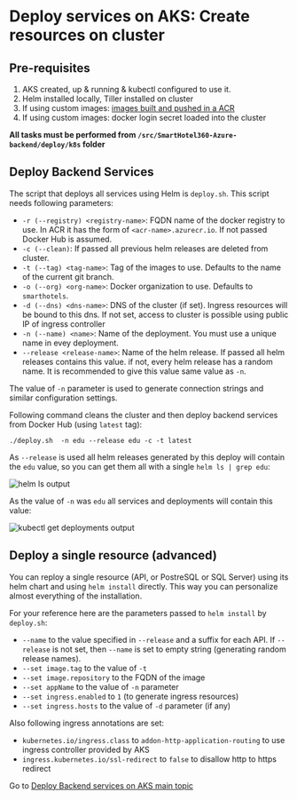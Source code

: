 # Deploy services on AKS: Create resources on cluster

## Pre-requisites

1. AKS created, up & running & kubectl configured to use it.
2. Helm installed locally, Tiller installed on cluster
3. If using custom images: [images built and pushed in a ACR](./build-and-push.md)
4. If using custom images: docker login secret loaded into the cluster

**All tasks must be performed from `/src/SmartHotel360-Azure-backend/deploy/k8s` folder**

## Deploy Backend Services

The script that deploys all services using Helm is `deploy.sh`. This script needs following parameters:

* `-r (--registry) <registry-name>`: FQDN name of the docker registry to use. In ACR it has the form of `<acr-name>.azurecr.io`. If not passed Docker Hub is assumed.
* `-c (--clean)`: If passed all previous helm releases are deleted from cluster.
* `-t (--tag) <tag-name>`: Tag of the images to use. Defaults to the name of the current git branch.
* `-o (--org) <org-name>`: Docker organization to use. Defaults to `smarthotels`.
* `-d (--dns) <dns-name>`: DNS of the cluster (if set). Ingress resources will be bound to this dns. If not set, access to cluster is possible using public IP of ingress controller
* `-n (--name) <name>`: Name of the deployment. You must use a unique name in evey deployment.
* `--release <release-name>`: Name of the helm release. If passed all helm releases contains this value. if not, every helm release has a random name. It is recommended to give this value same value as `-n`.

The value of `-n` parameter is used to generate connection strings and similar configuration settings.

Following command cleans the cluster and then deploy backend services from Docker Hub (using `latest` tag):

```
./deploy.sh  -n edu --release edu -c -t latest
```

As `--release` is used all helm releases generated by this deploy will contain the `edu` value, so you can get them all with a single `helm ls | grep edu`:

![helm ls output](./helm-ls.png)

As the value of `-n` was `edu` all services and deployments will contain this value:

![kubectl get deployments output](./kubectl-get-resources.png)

## Deploy a single resource (advanced)

You can reploy a single resource (API, or PostreSQL or SQL Server) using its helm chart and using `helm install` directly. This way you can personalize almost everything of the installation.

For your reference here are the parameters passed to `helm install` by `deploy.sh`:

* `--name` to the value specified in `--release` and a suffix for each API. If `--release` is not set, then `--name` is set to empty string (generating random release names).
* `--set image.tag` to the value of `-t`
* `--set image.repository` to the FQDN of the image
* `--set appName` to the value of `-n` parameter
* `--set ingress.enabled` to `1` (to generate ingress resources)
* `--set ingress.hosts` to the value of `-d` parameter (if any)

Also following ingress annotations are set:

* `kubernetes.io/ingress.class` to `addon-http-application-routing` to use ingress controller provided by AKS
* `ingress.kubernetes.io/ssl-redirect` to `false` to disallow http to https redirect

Go to [Deploy Backend services on AKS main topic](../02-depkoy-apis.md)